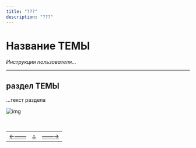 ```yaml
---
title: "???"
description: "???"
---
```



<div class="navi"><nav id="navi"><!-- js --></nav></div>

# Название ТЕМЫ 

*Инструкция пользователя…*


***

## раздел ТЕМЫ

…текст раздела

<span id="page-name-img" class="img" onclick="imgResize(33)">![img](https://img.a374.ru/svg/ya-flag.svg)</span>


<script src="assets/js/navi.js"></script>



<!--pagination_start-->
<br>

 |||| 
 |:---|:---:|---:| 
 [←——](#)|[ 🔝 ](#)|[——→](readme.md) 

 <br>
<!--pagination_end-->
